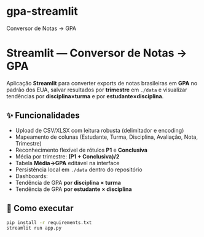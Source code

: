 # gpa-streamlit
Conversor de Notas → GPA
# Streamlit — Conversor de Notas → GPA


Aplicação **Streamlit** para converter exports de notas brasileiras em **GPA** no padrão dos EUA, salvar resultados por **trimestre** em `./data` e visualizar tendências por **disciplina×turma** e por **estudante×disciplina**.


## ✨ Funcionalidades
- Upload de CSV/XLSX com leitura robusta (delimitador e encoding)
- Mapeamento de colunas (Estudante, Turma, Disciplina, Avaliação, Nota, Trimestre)
- Reconhecimento flexível de rótulos **P1** e **Conclusiva**
- Média por trimestre: **(P1 + Conclusiva)/2**
- Tabela **Média→GPA** editável na interface
- Persistência local em `./data` dentro do repositório
- Dashboards:
- Tendência de GPA **por disciplina × turma**
- Tendência de GPA **por estudante × disciplina**


## 🚀 Como executar
```bash
pip install -r requirements.txt
streamlit run app.py
